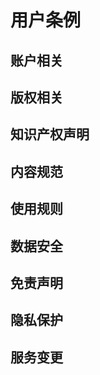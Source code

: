 <!--
title: 用户条例
create: 2022-10-09
author: yalda
language: zh
tags:
  - 'terms'
  - 'security'
-->

# 用户条例

## 账户相关

## 版权相关

## 知识产权声明

## 内容规范

## 使用规则

## 数据安全

## 免责声明

## 隐私保护

## 服务变更
